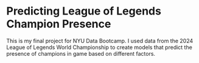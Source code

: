 # Predicting League of Legends Champion Presence

This is my final project for NYU Data Bootcamp. I used data from the 2024 League of Legends World Championship to create models that predict the presence of champions in game based on different factors. 
